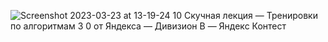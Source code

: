 ![Screenshot 2023-03-23 at 13-19-24 10  Скучная лекция — Тренировки по алгоритмам 3 0 от Яндекса — Дивизион B — Яндекс Контест](https://user-images.githubusercontent.com/88425424/227173592-abefd85e-ff51-403c-8464-260e4b63c2dc.png)
